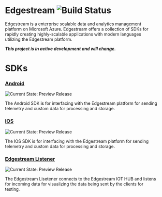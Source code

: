 # Edgestream ![Build Status](https://img.shields.io/badge/build-passing-brightgreen.svg) 

Edgestream is a enterprise scalable data and analytics management platform on Microsoft Azure. Edgestream offers a collection of SDKs for rapidly creating highly-scalable applications with modern languages utilizing the Edgestream platform.

_**This project is in active development and will change.**_

# SDKs

### [Android](Android)
![Current State: Preview Release](https://img.shields.io/badge/Release-v1.3-green.svg)

The Android SDK is for interfacing with the Edgestream platform for sending telemetry and custom data for processing and storage.


### [IOS](IOS)
![Current State: Preview Release](https://img.shields.io/badge/Release-v1-green.svg)

The IOS SDK is for interfacing with the Edgestream platform for sending telemetry and custom data for processing and storage.

### [Edgestream Listener](Edgestream-Listener)
![Current State: Preview Release](https://img.shields.io/badge/Current_State-Preview_Release-brightgreen.svg)

The Edgestream Lisetener connects to the Edgestream IOT HUB and listens for incoming data for visualizing the data being sent by the clients for testing.
